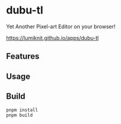 # dubu-tl

Yet Another Pixel-art Editor on your browser!

https://lumiknit.github.io/apps/dubu-tl

## Features

## Usage

## Build

```sh
pnpm install
pnpm build
```

